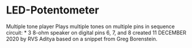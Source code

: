 # LED-Potentometer
 Multiple tone player    Plays multiple tones on multiple pins in   sequence    circuit:   * 3 8-ohm speaker on digital pins 6, 7, and 8    created 11 DECEMBER 2020  by RVS Aditya  based on a   snippet from Greg Borenstein.
